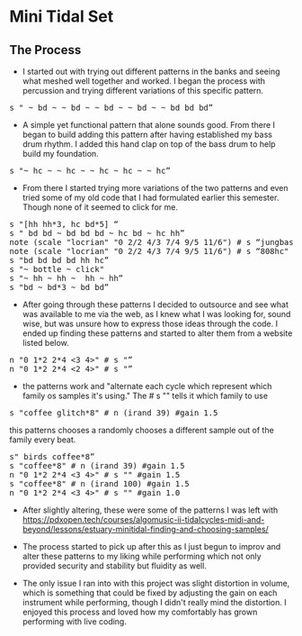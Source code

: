 # Mini Tidal Set

## The Process
- I started out with trying out different patterns in the banks and seeing what meshed well together and worked. I began the process with percussion and trying different variations of this specific pattern.
<pre>
s " ~ bd ~ ~ bd ~ ~ bd ~ ~ bd ~ ~ bd bd bd”
</pre>
- A simple yet functional pattern that alone sounds good. From there I began to build adding this pattern after having established my bass drum rhythm. I added this hand clap on top of the bass drum to help build my foundation.
<pre>
s "~ hc ~ ~ hc ~ ~ hc ~ hc ~ ~ hc”
</pre>
- From there I started trying more variations of the two patterns and even tried some of my old code that I had formulated earlier this semester. Though none of it seemed to click for me.
<pre>
s "[hh hh*3, hc bd*5] “
s " bd bd ~ bd bd bd ~ hc bd ~ hc hh”
note (scale "locrian" "0 2/2 4/3 7/4 9/5 11/6") # s “jungbass"
note (scale "locrian" "0 2/2 4/3 7/4 9/5 11/6") # s “808hc"
s "bd bd bd bd hh hc”
s "~ bottle ~ click"
s "~ hh ~ hh ~  hh ~ hh”
s "bd ~ bd*3 ~ bd bd”
</pre>
- After going through these patterns I decided to outsource and see what was available to me via the web, as I knew what I was looking for, sound wise, but was unsure how to express those ideas through the code. I ended up finding these patterns and started to alter them from a website listed below.
<pre>
n "0 1*2 2*4 <3 4>" # s "<glitch coffee>”
n "0 1*2 2*4 <2 4>" # s "<bottle>”
</pre>
- the patterns work and "alternate each cycle which represent which family os samples it's using." The # s "<glitch coffee>" tells it which family to use
<pre>
s "coffee glitch*8" # n (irand 39) #gain 1.5
</pre>
this patterns chooses a randomly chooses a different sample out of the family every beat.
<pre>
s" birds coffee*8”
s "coffee*8" # n (irand 39) #gain 1.5
n "0 1*2 2*4 <3 4>" # s "<jungbass>" #gain 1.5
s "coffee*8" # n (irand 100) #gain 1.5
n "0 1*2 2*4 <3 4>" # s "<jungbass glitch>" #gain 1.0
</pre>
- After slightly altering, these were some of the patterns I was left with
https://pdxopen.tech/courses/algomusic-ii-tidalcycles-midi-and-beyond/lessons/estuary-minitidal-finding-and-choosing-samples/

- The process started to pick up after this as I just begun to improv and alter these patterns to my liking while performing which not only provided security and stability but fluidity as well.

- The only issue I ran into with this project was slight distortion in volume, which is something that could be fixed by adjusting the gain on each instrument while performing, though I didn't really mind the distortion. I enjoyed this process and loved how my comfortably has grown performing with live coding. 
